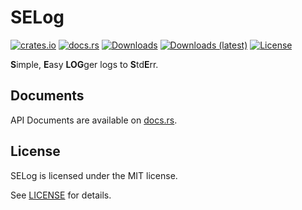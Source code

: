 # SELog
[![crates.io](https://img.shields.io/crates/v/selog)](https://crates.io/crates/selog)
[![docs.rs](https://docs.rs/selog/badge.svg)](https://docs.rs/selog)
[![Downloads](https://img.shields.io/crates/d/selog)](https://crates.io/crates/selog)
[![Downloads (latest)](https://img.shields.io/crates/dv/selog)](https://crates.io/crates/selog)
[![License](https://img.shields.io/crates/l/selog)](https://github.com/watcol/selog/blob/main/LICENSE)

**S**imple, **E**asy **LOG**ger logs to **S**td**E**rr.

## Documents
API Documents are available on [docs.rs](https://docs.rs/selog).

## License
SELog is licensed under the MIT license.

See [LICENSE](https://github.com/watcol/selog/blob/main/LICENSE) for details.
